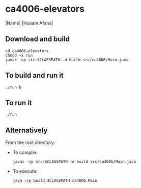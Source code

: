 # ca4006-elevators

|Name|
|Husam Afana|

## Download and build
```
cd ca4006-elevators
chmod +x run
javac -cp src:$CLASSPATH -d build src/ca4006/Main.java
```

## To build and run it
```
./run b
```

## To run it
```
./run
```

## Alternatively
From the root directory:
* To compile:
    ```
    javac -cp src:$CLASSPATH -d build src/ca4006/Main.java
    ```

* To execute:
    ```
    java -cp build:$CLASSPATH ca4006.Main
    ```
